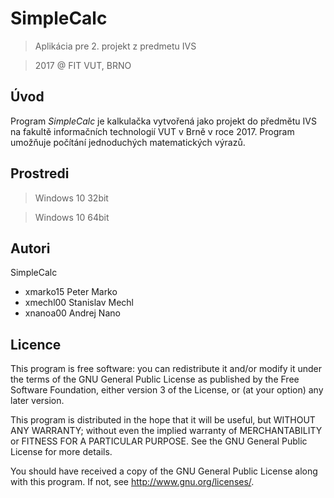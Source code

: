 # SimpleCalc
> Aplikácia pre 2. projekt z predmetu IVS

> 2017 @ FIT VUT, BRNO

Úvod
--------
Program *SimpleCalc* je kalkulačka vytvořená jako projekt do předmětu IVS na
fakultě informačních technologií VUT v Brně v roce 2017. Program umožňuje
počítání jednoduchých matematických výrazů.

Prostredi
---------

> Windows 10 32bit

> Windows 10 64bit

Autori
------

SimpleCalc
- xmarko15 Peter Marko
- xmechl00 Stanislav Mechl
- xnanoa00 Andrej Nano

Licence
-------

This program is free software: you can redistribute it and/or modify
it under the terms of the GNU General Public License as published by
the Free Software Foundation, either version 3 of the License, or
(at your option) any later version.

This program is distributed in the hope that it will be useful,
but WITHOUT ANY WARRANTY; without even the implied warranty of
MERCHANTABILITY or FITNESS FOR A PARTICULAR PURPOSE.  See the
GNU General Public License for more details.

You should have received a copy of the GNU General Public License
along with this program.  If not, see <http://www.gnu.org/licenses/>.

